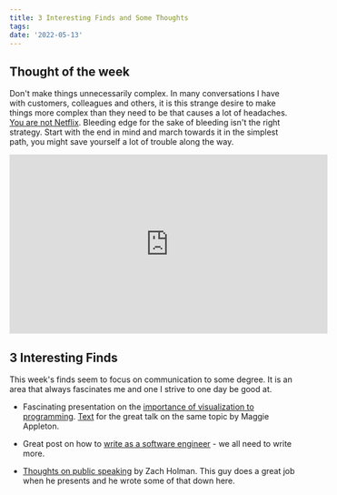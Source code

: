 ```yaml
---
title: 3 Interesting Finds and Some Thoughts
tags:
date: '2022-05-13'
---
```

## Thought of the week
Don't make things unnecessarily complex. In many conversations I have with customers, colleagues and others, it is this strange desire to make things more complex than they need to be that causes a lot of headaches. [You are not Netflix](https://link.springer.com/chapter/10.1007/978-3-030-31646-4_13). Bleeding edge for the sake of bleeding isn't the right strategy. Start with the end in mind and march towards it in the simplest path, you might save yourself a lot of trouble along the way.

<!--more-->

<div class="iframe_container">
  <iframe width="560" height="315" src="https://www.youtube.com/embed/y8OnoxKotPQ" frameborder="0" allowfullscreen="allowfullscreen"></iframe>
</div>

## 3 Interesting Finds

This week's finds seem to focus on communication to some degree. It is an area that always fascinates me and one I strive to one day be good at.

* Fascinating presentation on the [importance of visualization to programming](https://maggieappleton.com/programming-pictures). [Text](https://portal.gitnation.org/contents/visualising-react-metaphors-models-and-spatial-mediums) for the great talk on the same topic by Maggie Appleton.

* Great post on how to [write as a software engineer](https://www.heinrichhartmann.com/posts/writing/) - we all need to write more.

* [Thoughts on public speaking](https://speaking.io) by Zach Holman. This guy does a great job when he presents and he wrote some of that down here.

